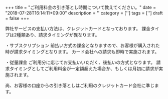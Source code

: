 +++
title = "ご利用料金の引き落とし時期について教えてください。"
date = "2018-07-28T16:14:11+09:00"
description = ''
category = ['']
tags = ['']
draft = false
+++

弊社サービスの支払い方法は、クレジットカードとなっております。
課金タイプは2種類あり、請求タイミングが異なります。

・サブスクリプション
前払い方式の課金となりますので、お客様が購入された時が請求タイミングとなります。
カード会社への請求も即時で実施されます。

・従量課金
ご利用分に応じてお支払いいただく、後払いの方式となります。
請求タイミングとしてご利用料金が一定額超えた場合か、もしくは月初に請求が実施されます。

尚、お客様の口座からの引き落としはご利用のクレジットカード会社に準じます。
